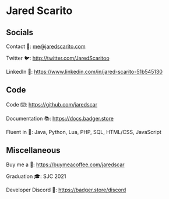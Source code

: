 # Jared Scarito

## Socials

Contact 📝: me@jaredscarito.com

Twitter 🐦: http://twitter.com/JaredScaritoo

LinkedIn 🔗: https://www.linkedin.com/in/jared-scarito-51b545130

## Code

Code ⌨️: https://github.com/jaredscar

Documentation 📚: https://docs.badger.store

Fluent in 💾: Java, Python, Lua, PHP, SQL, HTML/CSS, JavaScript

## Miscellaneous

Buy me a 🍕: https://buymeacoffee.com/jaredscar

Graduation 🎓: SJC 2021

Developer Discord 🔌: https://badger.store/discord
